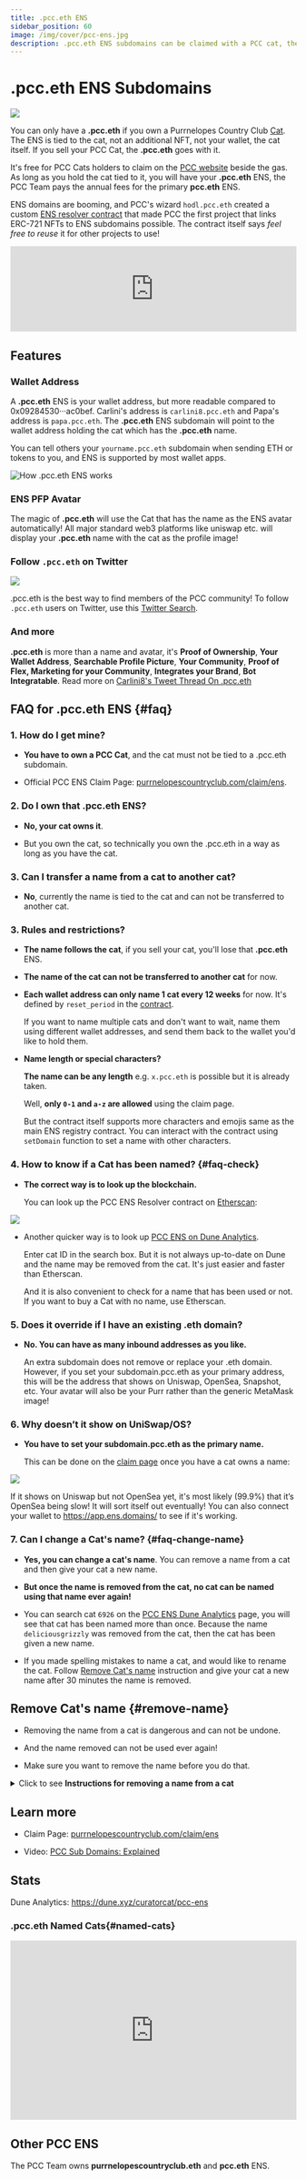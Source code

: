 ```yaml
---
title: .pcc.eth ENS
sidebar_position: 60
image: /img/cover/pcc-ens.jpg
description: .pcc.eth ENS subdomains can be claimed with a PCC cat, the ENS is tied to the cat and use that cat as PFP, also points to the wallet address holding the cat.
---
```


# .pcc.eth ENS Subdomains

![](./assets/pcc-ens.jpg)

You can only have a **.pcc.eth** if you own a Purrnelopes Country Club [Cat](../collections/cats/index.md). The ENS is tied to the cat, not an additional NFT, not your wallet, the cat itself. If you sell your PCC Cat, the **.pcc.eth** goes with it.

It's free for PCC Cats holders to claim on the [PCC website](https://www.purrnelopescountryclub.com/claim/ens) beside the gas. As long as you hold the cat tied to it, you will have your **.pcc.eth** ENS, the PCC Team pays the annual fees for the primary **pcc.eth** ENS.

ENS domains are booming, and PCC's wizard `hodl.pcc.eth` created a custom [ENS resolver contract](https://etherscan.io/address/0x9b6d20f524367d7e98ed849d37fc662402dca7fb#code) that made PCC the first project that links ERC-721 NFTs to ENS subdomains possible. The contract itself says _feel free to reuse_ it for other projects to use!

<iframe width="100%" height="150" src="https://dune.xyz/embeds/318958/949996/1acb0020-e920-4e6a-8d9a-f3f66207dec3" title="pcc.eth counter" frameborder="0" style={{background: "#F3F0FE", borderRadius: "12px"}}></iframe>

## Features

### Wallet Address

A **.pcc.eth** ENS is your wallet address, but more readable compared to 0x09284530···ac0bef. Carlini's address is `carlini8.pcc.eth` and Papa's address is `papa.pcc.eth`. The **.pcc.eth** ENS subdomain will point to the wallet address holding the cat which has the **.pcc.eth** name.

You can tell others your `yourname.pcc.eth` subdomain when sending ETH or tokens to you, and ENS is supported by most wallet apps.

![How .pcc.eth ENS works](./assets/pcc-ens-works.png)

### ENS PFP Avatar

The magic of **.pcc.eth** will use the Cat that has the name as the ENS avatar automatically! All major standard web3 platforms like uniswap etc. will display your **.pcc.eth** name with the cat as the profile image!

### Follow `.pcc.eth` on Twitter

![](./assets/twitter.pcc.eth.png)

.pcc.eth is the best way to find members of the PCC community! To follow `.pcc.eth` users on Twitter, use this [Twitter Search](https://twitter.com/search?q=.pcc.eth&src=typed_query&f=user).

### And more

**.pcc.eth** is more than a name and avatar, it's **Proof of Ownership**, **Your Wallet Address**, **Searchable Profile Picture**, **Your Community**, **Proof of Flex, Marketing for your Community**, **Integrates your Brand**, **Bot Integratable**. Read more on [Carlini8's Tweet Thread On .pcc.eth](/posts/2022/04/14/post/carlini8-tweet-pcc-eth)

## FAQ for .pcc.eth ENS {#faq}

### 1. How do I get mine?

- **You have to own a PCC Cat**, and the cat must not be tied to a .pcc.eth subdomain.

- Official PCC ENS Claim Page: [purrnelopescountryclub.com/claim/ens](https://www.purrnelopescountryclub.com/claim/ens).

### 2. Do I own that .pcc.eth ENS?

- **No, your cat owns it**.

- But you own the cat, so technically you own the .pcc.eth in a way as long as you have the cat.

### 3. Can I transfer a name from a cat to another cat?

- **No**, currently the name is tied to the cat and can not be transferred to another cat.

### 3. Rules and restrictions?

- **The name follows the cat**, if you sell your cat, you'll lose that **.pcc.eth** ENS.

- **The name of the cat can not be transferred to another cat** for now.

- **Each wallet address can only name 1 cat every 12 weeks** for now. It's defined by `reset_period` in the [contract](https://etherscan.io/address/0x9b6d20f524367d7e98ed849d37fc662402dca7fb#readContract).

  If you want to name multiple cats and don't want to wait, name them using different wallet addresses, and send them back to the wallet you'd like to hold them.

- **Name length or special characters?**

  **The name can be any length** e.g. `x.pcc.eth` is possible but it is already taken.
  
  Well, **only `0-1` and `a-z` are allowed** using the claim page.
  
  But the contract itself supports more characters and emojis same as the main ENS registry contract. You can interact with the contract using `setDomain` function to set a name with other characters.

  

### 4. How to know if a Cat has been named? {#faq-check}

- **The correct way is to look up the blockchain.** 

  You can look up the PCC ENS Resolver contract on [Etherscan](https://etherscan.io/address/0x9b6d20f524367d7e98ed849d37fc662402dca7fb#readContract):

![](./assets/faq-etherscan-gettokendomains.jpg)

- Another quicker way is to look up [PCC ENS on Dune Analytics](https://dune.xyz/curatorcat/pcc-ens). 

  Enter cat ID in the search box. But it is not always up-to-date on Dune and the name may be removed from the cat. It's just easier and faster than Etherscan. 
  
  And it is also convenient to check for a name that has been used or not. If you want to buy a Cat with no name, use Etherscan.

### 5. Does it override if I have an existing .eth domain?

- **No. You can have as many inbound addresses as you like.** 

  An extra subdomain does not remove or replace your .eth domain. However, if you set your subdomain.pcc.eth as your primary address, this will be the address that shows on Uniswap, OpenSea, Snapshot, etc. Your avatar will also be your Purr rather than the generic MetaMask image!

### 6. Why doesn’t it show on UniSwap/OS?

- **You have to set your subdomain.pcc.eth as the primary name.**

  This can be done on the [claim page](https://www.purrnelopescountryclub.com/claim/ens) once you have a cat owns a name:

![](./assets/set-primary.png)

If it shows on Uniswap but not OpenSea yet, it's most likely (99.9%) that it’s OpenSea being slow! It will sort itself out eventually! You can also connect your wallet to https://app.ens.domains/ to see if it's working.

### 7. Can I change a Cat's name? {#faq-change-name}

- **Yes, you can change a cat's name**. You can remove a name from a cat and then give your cat a new name.

- **But once the name is removed from the cat, no cat can be named using that name ever again!**

- You can search cat `6926` on the [PCC ENS Dune Analytics](https://dune.xyz/curatorcat/pcc-ens) page, you will see that cat has been named more than once. Because the name `deliciousgrizzly` was removed from the cat, then the cat has been given a new name.

- If you made spelling mistakes to name a cat, and would like to rename the cat. Follow [Remove Cat's name](#remove-name) instruction and give your cat a new name after 30 minutes the name is removed.

## Remove Cat's name {#remove-name}

- Removing the name from a cat is dangerous and can not be undone.

- And the name removed can not be used ever again!

- Make sure you want to remove the name before you do that.

<details><summary>Click to see <b>Instructions for removing a name from a cat</b></summary>

:::warning

**Removing the name from a cat is dangerous and can not be undone.**

**And the name removed can not be used ever again!**

**Also, this is not on the official website and it's not instructed by the PCC Team**

:::

It is possible to remove the name from a cat by interacting with the ENS Resolver contract:

1. Connect your wallet holding the cat you want to remove the name to [**Etherscan** at ENS Resolver Contract Page](https://etherscan.io/address/0x9b6d20f524367d7e98ed849d37fc662402dca7fb#writeContract).

2. In the **Write Contract** section, go to **resetHash**.

3. Enter the cat's ID in the `token_id` field, then click the **Write** button. Confirm with your wallet. Once the transaction is successful, the cat is no longer tied to its previous name. Below is an example, `7926` is the ID of the cat and has the name `curatorcat`.

![](./assets/remove-name.png)

4. There is a 30 minutes of cool down after that, if you plan to make a new name to the cat, you have to wait for 30 minutes. Or transfer the cat to another wallet to make a new name.

</details>

## Learn more

- Claim Page: [purrnelopescountryclub.com/claim/ens](https://www.purrnelopescountryclub.com/claim/ens)

- Video: [PCC Sub Domains: Explained](/posts/explained/202112-ens-subdomains)

## Stats

Dune Analytics: https://dune.xyz/curatorcat/pcc-ens

### .pcc.eth Named Cats{#named-cats}

<iframe width="100%" height="315" src="https://dune.xyz/embeds/608635/1136329/1d177c7e-8c88-4907-bd9a-67c45e792a95" title="New pcc.eth" frameborder="0" style={{background: "#F3F0FE", borderRadius: "12px"}}></iframe>

## Other PCC ENS

The PCC Team owns **purrnelopescountryclub.eth** and **pcc.eth** ENS.
